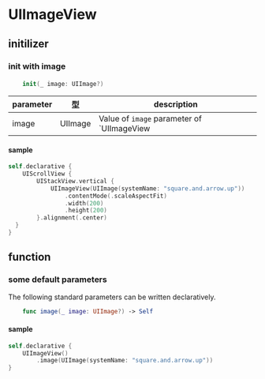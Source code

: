 # UIImageView

## initilizer

### init with image

#### 
```swift
    init(_ image: UIImage?)
```

|  parameter | 型 | description |
| ---- | ---- | ---- |
| image | UIImage | Value of `image` parameter of `UIImageView |


#### sample

```swift
self.declarative {
    UIScrollView {
        UIStackView.vertical {
            UIImageView(UIImage(systemName: "square.and.arrow.up"))
                .contentMode(.scaleAspectFit)
                .width(200)
                .height(200)
        }.alignment(.center)
  }
}
```

## function

### some default parameters

The following standard parameters can be written declaratively.

```swift
    func image(_ image: UIImage?) -> Self
```

#### sample

```swift
self.declarative {
    UIImageView()
        .image(UIImage(systemName: "square.and.arrow.up"))
}
```